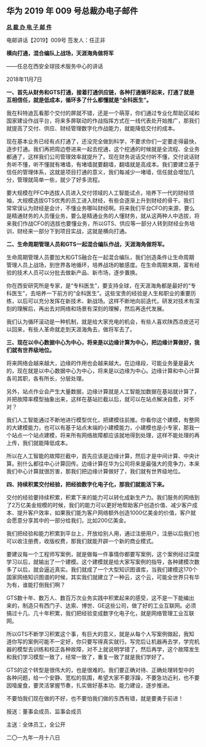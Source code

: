 ## 华为 2019 年 009 号总裁办电子邮件

**[总 裁 办 电 子 邮 件](http://xinsheng.huawei.com/cn/index.php?app=forum&mod=Detail&act=index&id=4155899)**

 

电邮讲话【2019】009号           签发人：任正非

**横向打通，混合编队上战场，天涯海角做将军**

——任总在西安全球技术服务中心的讲话

2018年11月7日



**一、首先从财务和GTS打通，接着打通供应链，各种打通循环起来，打通了就是互相信任，就是低成本，循环多了什么都懂就是“全科医生”。**

我在科特迪瓦看那个交付的屏就不错，还是一个萌芽，你们通过专业化帮助区域和国家建设作战平台，将来多屏联动的作战指挥方式在一线代表处开始推广，那我们就提高了交付、供应、财经管理数字化作战能力，就能降低交付的成本。

现在基本业务已经有点打通了，还没完全做到科学，不要求你们一定要走得最快，逐步打通。我们再把周边卷进来一起去挖通，这个挖通的时候就是全流程、全业务都通了，这样我们公司管理效率就提升了。现在财务说话交付听不懂，交付说话财务听不懂，听不懂就有堵墙，有堵墙就要翻墙，翻墙就是高成本。我们要建立基于信任的管理体系，这就是项目打通的意义，我们每减少一堵墙，信任就会增加几分，管理就简单一些，就少了好多流程。

要大规模在PFC中选拔人员进入交付领域的人工智能试点，培养下一代的财经领袖，大规模选拔GTS优秀的员工进入财经，有些会逐渐上升到财经的骨干。我们常常误认为财经是会计，不懂业务哪叫财经啊。将来我们平台CFO的来源，要么是精通财务的人员懂业务，要么是精通业务的人懂财务，就从这两种人中选拔，将来我们作战CFO的选拔也要懂业务，所以GTS、供应等一部分人转到财经业务培训，财经来一部分下到项目实战，这就是横向打通。

 

**二、生命周期管理人员和GTS一起混合编队作战，天涯海角做将军。**

生命周期管理人员要加大和GTS融合在一起混合编队，我们创造条件让生命周期管理人员上战场，到世界各地循环，培养战场的敏感度。在生命周期末期，富有经验的技术人员可以分批去做新产品、新市场，逐步置换。

你在西安研究所是专家，是“专科医生”，要支持全球，在天涯海角都是最好的“专科医生”，去培养一下前方的“全科医生”。这些宝贵的经验是人生和职业的重要历练，以后可以充分发挥在新技术、新战场。这样不断地向前迭代，研发对技术有深刻的理解后，再出去对网络和场景有深刻的理解，然后再迭代发展。

我们认为循环滚动是一种机制，就是给大家充电的机会，有些人喜欢陕西凉皮还可以回来，有些人革命就走到天涯海角去，做将军去了。

 

**三、现在以中心数据中心为中心，将来是以边缘计算为中心，把边缘计算做好，我们就有世界级地位。**

将来网络会越来越大，边缘的作用也会越来越大。在边缘段，可能业务量是最大的，现在就是以中心数据中心为中心，将来是以边缘为中心。边缘计算和中心计算各司其职，各有所长，分层处理。

另外，站点作业会产生大量数据，边缘计算就是人工智能加数据在基站就计算了，并把故障率模型抽象出来，这样在基站拦截以后，就可以在站点解决自愈，对不对？

我们人工智能通过不断地进行模型优化，把建模往前推。你看你这个建模，有整网的大建模能力，也可以有基于站点末端的小建模能力，小建模也是小专家，那我一个站点一个站点建模，将来所有网络故障都应该就地得到处理，这样不能处理的再上传，我们就能降低成本。

所以在人工智能的故障拦截中，首先应该是边缘计算，然后才是中间计算、中央计算。别什么都往中心计算回传。边缘计算在华为公司将来是最强大的竞争力，本来我们中心计算就很厉害，那我们把边缘计算做好了，我们就有世界级地位。

 

**四、持续积累交付经验，把经验数字化电子化，那我们就能活下来。**

交付的经验要持续积累，积累下来的能力可以转化成新生产力。我们服务的网络到了2万亿美金规模的时候，我们的能力可以更好地帮助客户创造价值、减少客户成本、提升客户效率，如果我们能为客户网络额外创造1000亿美金的价值，客户就会愿意分享其中的一部分给我们，比如200亿美金。

我们把经验和能力积累到平台上，开放给别人用，通过注册用户，注册以后我们也可以收注册费，收版权费，那我们就能开辟一个新的商业模式。

要建议每一个工程师写案例，就是做每一件事情你都要写案例，这个案例经过深度学习以后，就输出了一个建模。这个建模就是给大家写案例的指导，各种建模次数多了以后，就会逼近真实。我们就成了一个大型知识图谱库，当我们建模这170个国家网络知识图谱的时候，其实我们就建立了一种云，这个云，可能全世界只有华为有，谁能打倒我们啊？

GTS数十年、数万人、数百万次业务实践中积累起来的感受，这不是一下能编出来的，制造只有西门子、达索、博世、GE这些公司，做了好的工业互联网。必须搞过十几、几十年积累，我们把经验变成数字化电子化，就是网络管理工业互联网。

所以GTS不断学习积累这个事，有巨大的意义，就是从每个人写案例做起，我知道你写的案例可能不一定好，你只要写得真实就行。写完后让机器再去学，学完机器的模型去训练和校正各种故障，对不上就说明学错了，然后再学，这个故障发生和我们学习模型一致了，经常一致了，重复一致了就是我们学好了。

GTS的这个转型是很伟大的，也是很难的。我们要正确对待、正确处理转型中的各种问题，给一个安静、宽松的氛围，希望大家不要浮躁，不要急功近利，也不要因噎废食，要灵活掌握节奏，扎实做好基本功、能力建设，逐步推进。



不要怕我们现在做的不好，也不要怕我们做的东西有错，就是要勇于前进！

 

报送：董事会成员、监事会成员

主送：全体员工，全公开

二〇一九年一月十八日
